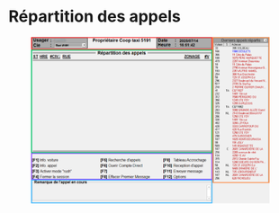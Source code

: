 # Répartition des appels

<figure><img src="../../.gitbook/assets/repartition-1 (1).png" alt=""><figcaption></figcaption></figure>
